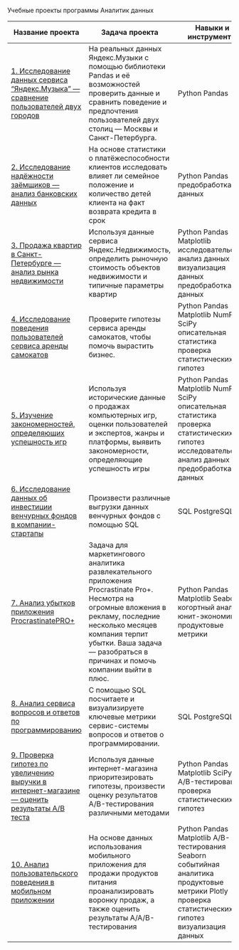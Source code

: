Учебные проекты программы Аналитик данных

| Название проекта | Задача проекта | Навыки и инструменты | Сфера деятельности |
| -------------------- | --------------------- |---------------------------|---------------------------|
| [1. Исследование данных сервиса “Яндекс.Музыка” — сравнение пользователей двух городов](https://github.com/Hun43rd/data_analyst/blob/main/1.%20%D0%9C%D1%83%D0%B7%D1%8B%D0%BA%D0%B0%20%D0%B1%D0%BE%D0%BB%D1%8C%D1%88%D0%B8%D1%85%20%D0%B3%D0%BE%D1%80%D0%BE%D0%B4%D0%BE%D0%B2/Project.ipynb) | На реальных данных Яндекс.Музыки c помощью библиотеки Pandas и её возможностей проверить данные и сравнить поведение и предпочтения пользователей двух столиц — Москвы и Санкт-Петербурга. | Python  Pandas | Интернет-сервисы Стриминговый сервис |
| [2. Исследование надёжности заёмщиков — анализ банковских данных](https://github.com/Hun43rd/data_analyst/blob/main/2.%20%D0%9F%D1%80%D0%B5%D0%B4%D0%BE%D0%B1%D1%80%D0%B0%D0%B1%D0%BE%D1%82%D0%BA%D0%B0%20%D0%B4%D0%B0%D0%BD%D0%BD%D1%8B%D1%85/P2%201-%D1%8F%20%D1%87%D0%B0%D1%81%D1%82%D1%8C.ipynb) | На основе статистики о платёжеспособности клиентов исследовать влияет ли семейное положение и количество детей клиента на факт возврата кредита в срок | Python Pandas предобработка данных | Банковская сфера Кредитование |
| [3. Продажа квартир в Санкт-Петербурге — анализ рынка недвижимости](https://github.com/Hun43rd/data_analyst/blob/main/3.%20%D0%98%D1%81%D1%81%D0%BB%D0%B5%D0%B4%D0%BE%D0%B2%D0%B0%D1%82%D0%B5%D0%BB%D1%8C%D1%81%D0%BA%D0%B8%D0%B9%20%D0%B0%D0%BD%D0%B0%D0%BB%D0%B8%D0%B7%20%D0%B4%D0%B0%D0%BD%D0%BD%D1%8B%D1%85/Proj3.ipynb) | Используя данные сервиса Яндекс.Недвижимость, определить рыночную стоимость объектов недвижимости и типичные параметры квартир | Python Pandas Matplotlib исследовательский анализ данных визуализация данных предобработка данных | Интернет-сервисы Площадка объявлений |
| [4. Исследование поведения пользователей сервиса аренды самокатов](https://github.com/Hun43rd/data_analyst/blob/main/4.%20%D0%A1%D1%82%D0%B0%D1%82%D0%B8%D1%81%D1%82%D0%B8%D1%87%D0%B5%D1%81%D0%BA%D0%B8%D0%B9%20%D0%B0%D0%BD%D0%B0%D0%BB%D0%B8%D0%B7%20%D0%B4%D0%B0%D0%BD%D0%BD%D1%8B%D1%85/P4.ipynb) | Проверите гипотезы сервиса аренды самокатов, чтобы помочь вырастить бизнес. | Python Pandas Matplotlib NumPy SciPy описательная статистика проверка статистических гипотез | Телеком |
| [5. Изучение закономерностей, определяющих успешность игр](https://github.com/Hun43rd/data_analyst/blob/main/5.%20%D0%A1%D0%B1%D0%BE%D1%80%D0%BD%D1%8B%D0%B9%20%D0%BF%D1%80%D0%BE%D0%B5%D0%BA%D1%82%20%E2%84%961/P5.ipynb) | Используя исторические данные о продажах компьютерных игр, оценки пользователей и экспертов, жанры и платформы, выявить закономерности, определяющие успешность игры  | Python Pandas Matplotlib NumPy SciPy описательная статистика проверка статистических гипотез исследовательский анализ данных предобработка данных | Gamedev Интернет-магазины |
| [6. Исследование данных об инвестиции венчурных фондов в компании-стартапы](https://github.com/Hun43rd/data_analyst/blob/main/6.%20SQL/P6.sql) | Произвести различные выгрузки данных венчурных фондов с помощью SQL  | SQL PostgreSQL | Стартапы Инвестиции |
| [7. Анализ убытков приложения ProcrastinatePRO+](https://github.com/Hun43rd/data_analyst/blob/main/7.%20%D0%90%D0%BD%D0%B0%D0%BB%D0%B8%D0%B7%20%D0%B1%D0%B8%D0%B7%D0%BD%D0%B5%D1%81-%D0%BF%D0%BE%D0%BA%D0%B0%D0%B7%D0%B0%D1%82%D0%B5%D0%BB%D0%B5%D0%B9/P7.ipynb) | Задача для маркетингового аналитика развлекательного приложения Procrastinate Pro+. Несмотря на огромные вложения в рекламу, последние несколько месяцев компания терпит убытки. Ваша задача — разобраться в причинах и помочь компании выйти в плюс.  | Python Pandas Matplotlib Seaborn когортный анализ юнит-экономика продуктовые метрики  | Интернет-сервисы Стартапы |
| [8. Анализ сервиса вопросов и ответов по программированию](https://github.com/Hun43rd/data_analyst/blob/main/8.%20SQL%202/P8.sql) | С помощью SQL посчитаете и визуализируете ключевые метрики сервис-системы вопросов и ответов о программировании.  | SQL PostgreSQL | Интернет-сервисы |
| [9. Проверка гипотез по увеличению выручки в интернет-магазине — оценить результаты A/B теста](https://github.com/Hun43rd/data_analyst/blob/main/9.%20A%20B%20-%20%D1%82%D0%B5%D1%81%D1%82%D0%B8%D1%80%D0%BE%D0%B2%D0%B0%D0%BD%D0%B8%D0%B5/P8.ipynb) | Используя данные интернет-магазина приоритезировать гипотезы, произвести оценку результатов A/B-тестирования различными методами  | Python Pandas Matplotlib SciPy A/B-тестирование проверка статистических гипотез  | Интернет-магазины |
| [10. Анализ пользовательского поведения в мобильном приложении](https://github.com/Hun43rd/data_analyst/blob/main/10.%20%D0%A1%D0%B1%D0%BE%D1%80%D0%BD%D1%8B%D0%B9%20%D0%BF%D1%80%D0%BE%D0%B5%D0%BA%D1%82%20%E2%84%962/p10.ipynb) | На основе данных использования мобильного приложения для продажи продуктов питания проанализировать воронку продаж, а также оценить результаты A/A/B-тестирования   | Python Pandas Matplotlib A/B-тестирования Seaborn событийная аналитика продуктовые метрики Plotly проверка статистических гипотез визуализация данных | Стартапы Бизнес Интернет-сервисы |
